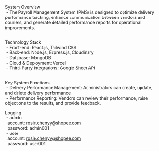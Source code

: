 System Overview<br>
&nbsp;-&nbsp;The Payroll Management System (PMS) is designed to optimize delivery performance tracking, enhance communication between vendors and couriers,
   and generate detailed performance reports for operational improvements.<br><br>
 
Technology Stack<br>
&nbsp;-&nbsp;Front-end: React.js, Tailwind CSS<br>
&nbsp;-&nbsp;Back-end: Node.js, Express.js, Cloudinary<br>
&nbsp;-&nbsp;Database: MongoDB<br>
&nbsp;-&nbsp;Cloud & Deployment: Vercel<br>
&nbsp;-&nbsp;Third-Party Integrations: Google Sheet API<br><br>

Key System Functions<br>
&nbsp;-&nbsp;Delivery Performance Management: Administrators can create, update, and delete delivery performance.<br>
&nbsp;-&nbsp;Performance Reporting: Vendors can review their performance, raise objections to the results, and provide feedback.<br>

Logging<br>
&nbsp;-&nbsp;admin<br>
&nbsp;&nbsp;account: rosie.chenyy@shopee.com<br>
&nbsp;&nbsp;password: admin001<br>
&nbsp;-&nbsp;user<br>
&nbsp;&nbsp;account: rosie.chenyy@shopee.com<br>
&nbsp;&nbsp;password: user001<br>
 
 
